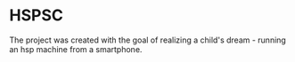 # HSPSC
The project was created with the goal of realizing a child's dream - running an hsp machine from a smartphone.
